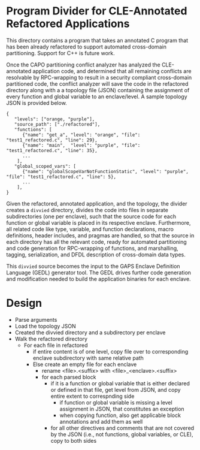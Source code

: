 # Program Divider for CLE-Annotated Refactored Applications

This directory contains a program that takes an annotated C program that has been already refactored to support automated cross-domain partitioning. Support for C++ is future work.

Once the CAPO partitioning conflict analyzer has analyzed the CLE-annotated application code, and determined that all remaining conflicts are resolvable by RPC-wrapping to result in a security compliant cross-domain partitioned  code, the conflict analyzer will save the code in the refactored directory along with a a topology file (JSON) containing the assignment of every  function and global variable to an enclave/level. A sample topology JSON is provided below.

```
{
   "levels": ["orange, "purple"],
   "source_path": ["./refactored"],
   "functions": [
      {"name": "get_a", "level": "orange", "file": "test1_refactored.c", "line": 29},
      {"name": "main",  "level": "purple", "file": "test1_refactored.c", "line": 35},
      ...
    ],
   "global_scoped_vars": [
      {"name": "globalScopeVarNotFunctionStatic", "level": "purple", "file": "test1_refactored.c", "line": 5},
      ...
    ],
}
```

Given the refactored, annotated application, and the topology, the divider creates a `divvied` directory, divides the code into files in separate subdirectories (one per enclave), such that the source code for each function or global variable is placed in its respective enclave. Furthermore, all related code like type, variable, and function declarations, macro definitions, header includes, and pragmas are handled, so that the source in each directory has all the relevant code, ready for automated partitioning and code generation for RPC-wrapping of functions, and marshalling, tagging, serialization, and DFDL description of cross-domain data types.

This `divvied` source becomes the input to the GAPS Enclave Definition Language (GEDL) generator tool. The GEDL drives further code generation and modification needed to build the application binaries for each enclave.


# Design
 
* Parse arguments
* Load the topology JSON
* Created the divvied directory and a subdirectory per enclave
* Walk the refactored directory
  * For each file in refactored
    * if entire content is of one level, copy file over to corresponding enclave subdirectory with same relative path
    * Else create an empty file for each enclave
      * rename \<file>.\<suffix> with \<file>_\<enclave>.\<suffix>
      * for each parsed block
        * if it is a function or global variable that is either declared or defined in that file, get level from JSON, and copy entire extent to correspnding side
          * if function or global variable is missing a level assignment in JSON, that constitutes an exception
          * when copying function, also get applicable block annotations and add them as well
        * for all other directives and comments that are not covered by the JSON (i.e., not functions, global variables, or CLE), copy to both sides

